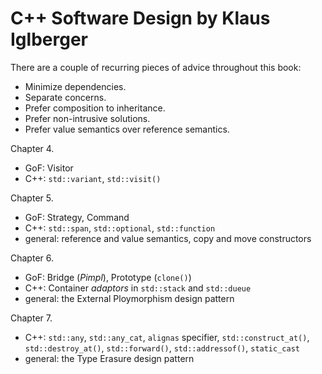 # C++ Software Design by Klaus Iglberger

There are a couple of recurring pieces of advice throughout this book:

- Minimize dependencies.
- Separate concerns.
- Prefer composition to inheritance.
- Prefer non-intrusive solutions.
- Prefer value semantics over reference semantics.

Chapter 4.

- GoF: Visitor
- C++: `std::variant`, `std::visit()`

Chapter 5.

- GoF: Strategy, Command
- C++: `std::span`, `std::optional`, `std::function`
- general: reference and value semantics, copy and move constructors

Chapter 6.

- GoF: Bridge (*Pimpl*), Prototype (`clone()`)
- C++: Container *adaptors* in `std::stack` and `std::dueue`
- general: the External Ploymorphism design pattern

Chapter 7.

- C++: `std::any`, `std::any_cat`, `alignas` specifier, `std::construct_at()`, `std::destroy_at()`, `std::forward()`, `std::addressof()`, `static_cast`
- general: the Type Erasure design pattern
